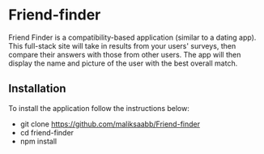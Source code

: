 # Friend-finder

Friend Finder is a compatibility-based application (similar to a dating app). This full-stack site will take in results from your users' surveys, then compare their answers with those from other users. The app will then display the name and picture of the user with the best overall match.

## Installation
To install the application follow the instructions below:

*  git clone https://github.com/maliksaabb/Friend-finder
*  cd friend-finder
*  npm install 
